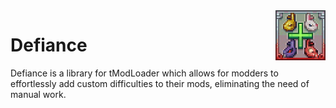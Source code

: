 <img src="../icon.png" align="right"> 

# Defiance
Defiance is a library for tModLoader which allows for modders to effortlessly add custom difficulties to their mods, eliminating the need of manual work.


